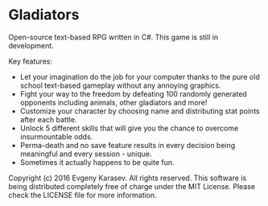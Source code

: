 # Gladiators
Open-source text-based RPG written in C#. This game is still in development.

Key features:
* Let your imagination do the job for your computer thanks to the pure old school text-based gameplay without any annoying graphics.
* Fight your way to the freedom by defeating 100 randomly generated opponents including animals, other gladiators and more!
* Customize your character by choosing name and distributing stat points after each battle.
* Unlock 5 different skills that will give you the chance to overcome insurmountable odds.
* Perma-death and no save feature results in every decision being meaningful and every session - unique.
* Sometimes it actually happens to be quite fun.

Copyright (c) 2016 Evgeny Karasev. All rights reserved. This software is being distributed completely free of charge under the MIT License. Please check the LICENSE file for more information.
